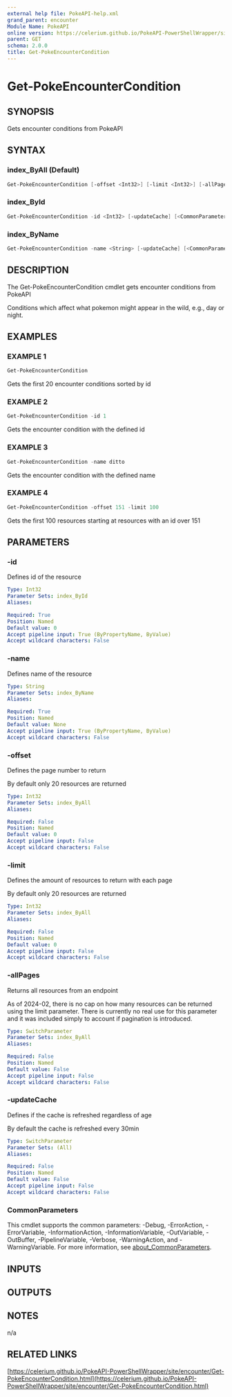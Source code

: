 ```yaml
---
external help file: PokeAPI-help.xml
grand_parent: encounter
Module Name: PokeAPI
online version: https://celerium.github.io/PokeAPI-PowerShellWrapper/site/encounter/Get-PokeEncounterCondition.html
parent: GET
schema: 2.0.0
title: Get-PokeEncounterCondition
---
```


# Get-PokeEncounterCondition

## SYNOPSIS
Gets encounter conditions from PokeAPI

## SYNTAX

### index_ByAll (Default)
```powershell
Get-PokeEncounterCondition [-offset <Int32>] [-limit <Int32>] [-allPages] [-updateCache] [<CommonParameters>]
```

### index_ById
```powershell
Get-PokeEncounterCondition -id <Int32> [-updateCache] [<CommonParameters>]
```

### index_ByName
```powershell
Get-PokeEncounterCondition -name <String> [-updateCache] [<CommonParameters>]
```

## DESCRIPTION
The Get-PokeEncounterCondition cmdlet gets encounter conditions from PokeAPI

Conditions which affect what pokemon might appear in the
wild, e.g., day or night.

## EXAMPLES

### EXAMPLE 1
```powershell
Get-PokeEncounterCondition
```

Gets the first 20 encounter conditions sorted by id

### EXAMPLE 2
```powershell
Get-PokeEncounterCondition -id 1
```

Gets the encounter condition with the defined id

### EXAMPLE 3
```powershell
Get-PokeEncounterCondition -name ditto
```

Gets the encounter condition with the defined name

### EXAMPLE 4
```powershell
Get-PokeEncounterCondition -offset 151 -limit 100
```

Gets the first 100 resources starting at resources with
an id over 151

## PARAMETERS

### -id
Defines id of the resource

```yaml
Type: Int32
Parameter Sets: index_ById
Aliases:

Required: True
Position: Named
Default value: 0
Accept pipeline input: True (ByPropertyName, ByValue)
Accept wildcard characters: False
```

### -name
Defines name of the resource

```yaml
Type: String
Parameter Sets: index_ByName
Aliases:

Required: True
Position: Named
Default value: None
Accept pipeline input: True (ByPropertyName, ByValue)
Accept wildcard characters: False
```

### -offset
Defines the page number to return

By default only 20 resources are returned

```yaml
Type: Int32
Parameter Sets: index_ByAll
Aliases:

Required: False
Position: Named
Default value: 0
Accept pipeline input: False
Accept wildcard characters: False
```

### -limit
Defines the amount of resources to return with each page

By default only 20 resources are returned

```yaml
Type: Int32
Parameter Sets: index_ByAll
Aliases:

Required: False
Position: Named
Default value: 0
Accept pipeline input: False
Accept wildcard characters: False
```

### -allPages
Returns all resources from an endpoint

As of 2024-02, there is no cap on how many resources can be
returned using the limit parameter.
There is currently no real
use for this parameter and it was included simply to account if
pagination is introduced.

```yaml
Type: SwitchParameter
Parameter Sets: index_ByAll
Aliases:

Required: False
Position: Named
Default value: False
Accept pipeline input: False
Accept wildcard characters: False
```

### -updateCache
Defines if the cache is refreshed regardless of age

By default the cache is refreshed every 30min

```yaml
Type: SwitchParameter
Parameter Sets: (All)
Aliases:

Required: False
Position: Named
Default value: False
Accept pipeline input: False
Accept wildcard characters: False
```

### CommonParameters
This cmdlet supports the common parameters: -Debug, -ErrorAction, -ErrorVariable, -InformationAction, -InformationVariable, -OutVariable, -OutBuffer, -PipelineVariable, -Verbose, -WarningAction, and -WarningVariable. For more information, see [about_CommonParameters](http://go.microsoft.com/fwlink/?LinkID=113216).

## INPUTS

## OUTPUTS

## NOTES
n/a

## RELATED LINKS

[https://celerium.github.io/PokeAPI-PowerShellWrapper/site/encounter/Get-PokeEncounterCondition.html](https://celerium.github.io/PokeAPI-PowerShellWrapper/site/encounter/Get-PokeEncounterCondition.html)

